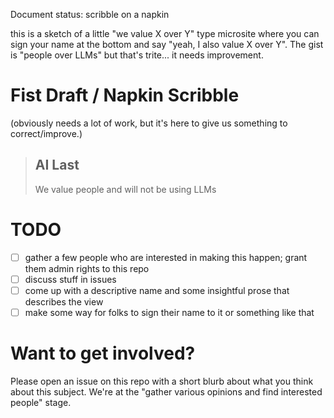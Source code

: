 Document status: scribble on a napkin

this is a sketch of a little "we value X over Y" type microsite where you can sign your name at the bottom and say "yeah, I also value X over Y". The gist is "people over LLMs" but that's trite... it needs improvement.

# Fist Draft / Napkin Scribble

(obviously needs a lot of work, but it's here to give us something to correct/improve.)

> ## AI Last
>
> We value people and will not be using LLMs

# TODO

- [ ] gather a few people who are interested in making this happen; grant them admin rights to this repo
- [ ] discuss stuff in issues
- [ ] come up with a descriptive name and some insightful prose that describes the view
- [ ] make some way for folks to sign their name to it or something like that

# Want to get involved?

Please open an issue on this repo with a short blurb about what you think about this subject. We're at the "gather various opinions and find interested people" stage.
